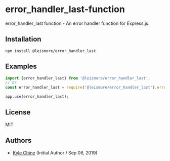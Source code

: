 # error_handler_last-function

error_handler_last function - An error handler function for Express.js.

## Installation

`npm install @leismore/error_handler_last`

## Examples

```TypeScript
import {error_handler_last} from '@leismore/error_handler_last';
// Or
const error_handler_last = require('@leismore/error_handler_last').error_handler_last;

app.use(error_handler_last);
```

## License

MIT

## Authors

* [Kyle Chine](https://www.kylechine.name) (Initial Author / Sep 06, 2019)
